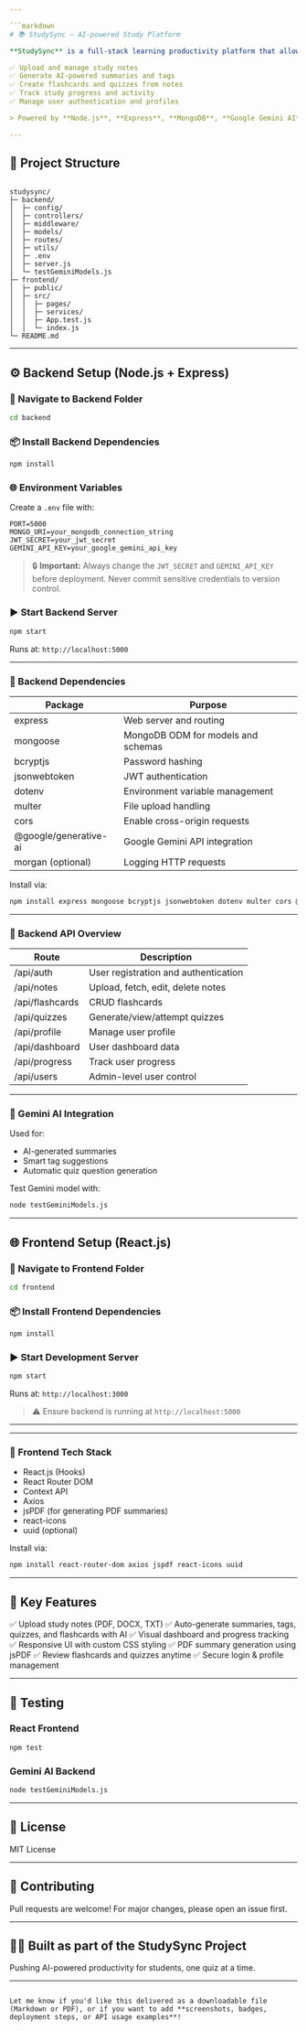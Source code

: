```yaml
---

```markdown
# 📚 StudySync – AI-powered Study Platform

**StudySync** is a full-stack learning productivity platform that allows users to:

✅ Upload and manage study notes  
✅ Generate AI-powered summaries and tags  
✅ Create flashcards and quizzes from notes  
✅ Track study progress and activity  
✅ Manage user authentication and profiles  

> Powered by **Node.js**, **Express**, **MongoDB**, **Google Gemini AI** on the backend, and **React**, **React Router**, and **Context API** on the frontend.

---
```


## 🧱 Project Structure

```

studysync/
├─ backend/
│  ├─ config/
│  ├─ controllers/
│  ├─ middleware/
│  ├─ models/
│  ├─ routes/
│  ├─ utils/
│  ├─ .env
│  ├─ server.js
│  └─ testGeminiModels.js
├─ frontend/
│  ├─ public/
│  ├─ src/
│  │  ├─ pages/
│  │  ├─ services/
│  │  ├─ App.test.js
│  │  └─ index.js
└─ README.md

````

---

## ⚙️ Backend Setup (Node.js + Express)

### 📁 Navigate to Backend Folder

```bash
cd backend
````

### 📦 Install Backend Dependencies

```bash
npm install
```

### 🌐 Environment Variables

Create a `.env` file with:

```
PORT=5000
MONGO_URI=your_mongodb_connection_string
JWT_SECRET=your_jwt_secret
GEMINI_API_KEY=your_google_gemini_api_key
```

> 🔒 **Important:** Always change the `JWT_SECRET` and `GEMINI_API_KEY` before deployment. Never commit sensitive credentials to version control.

### ▶️ Start Backend Server

```bash
npm start
```

Runs at: `http://localhost:5000`

---

### 🔌 Backend Dependencies

| Package               | Purpose                            |
| --------------------- | ---------------------------------- |
| express               | Web server and routing             |
| mongoose              | MongoDB ODM for models and schemas |
| bcryptjs              | Password hashing                   |
| jsonwebtoken          | JWT authentication                 |
| dotenv                | Environment variable management    |
| multer                | File upload handling               |
| cors                  | Enable cross-origin requests       |
| @google/generative-ai | Google Gemini API integration      |
| morgan (optional)     | Logging HTTP requests              |

Install via:

```bash
npm install express mongoose bcryptjs jsonwebtoken dotenv multer cors @google/generative-ai
```

---

### 🔗 Backend API Overview

| Route           | Description                          |
| --------------- | ------------------------------------ |
| /api/auth       | User registration and authentication |
| /api/notes      | Upload, fetch, edit, delete notes    |
| /api/flashcards | CRUD flashcards                      |
| /api/quizzes    | Generate/view/attempt quizzes        |
| /api/profile    | Manage user profile                  |
| /api/dashboard  | User dashboard data                  |
| /api/progress   | Track user progress                  |
| /api/users      | Admin-level user control             |

---

### 🤖 Gemini AI Integration

Used for:

* AI-generated summaries
* Smart tag suggestions
* Automatic quiz question generation

Test Gemini model with:

```bash
node testGeminiModels.js
```

---

## 🌐 Frontend Setup (React.js)

### 📁 Navigate to Frontend Folder

```bash
cd frontend
```

### 📦 Install Frontend Dependencies

```bash
npm install
```

### ▶️ Start Development Server

```bash
npm start
```

Runs at: `http://localhost:3000`

> ⚠️ Ensure backend is running at `http://localhost:5000`

---
---

### 🧩 Frontend Tech Stack

* React.js (Hooks)
* React Router DOM
* Context API
* Axios
* jsPDF (for generating PDF summaries)
* react-icons
* uuid (optional)

Install via:

```bash
npm install react-router-dom axios jspdf react-icons uuid
```

---

## 🎯 Key Features

✅ Upload study notes (PDF, DOCX, TXT)
✅ Auto-generate summaries, tags, quizzes, and flashcards with AI
✅ Visual dashboard and progress tracking
✅ Responsive UI with custom CSS styling
✅ PDF summary generation using jsPDF
✅ Review flashcards and quizzes anytime
✅ Secure login & profile management

---

## 🧪 Testing

### React Frontend

```bash
npm test
```

### Gemini AI Backend

```bash
node testGeminiModels.js
```

---

## 📝 License

MIT License

---

## 🤝 Contributing

Pull requests are welcome! For major changes, please open an issue first.

---

## 👨‍🎓 Built as part of the **StudySync** Project

Pushing AI-powered productivity for students, one quiz at a time.

---

```

Let me know if you'd like this delivered as a downloadable file (Markdown or PDF), or if you want to add **screenshots, badges, deployment steps, or API usage examples**!
```
